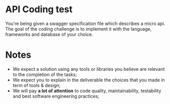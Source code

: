 # API Coding test


You're being given a swagger specification file which describes a micro api.
The goal of the coding challenge is to implement it with the language,
frameworks and database of your choice.

# Notes

* We expect a solution using any tools or libraries you believe are relevant to
  the completion of the tasks;
* We expect you to explain in the deliverable the choices that you made in term
  of tools & design;
* We will pay **a lot of attention** to code quality, maintainability,
  testability and best software engineering practices;
